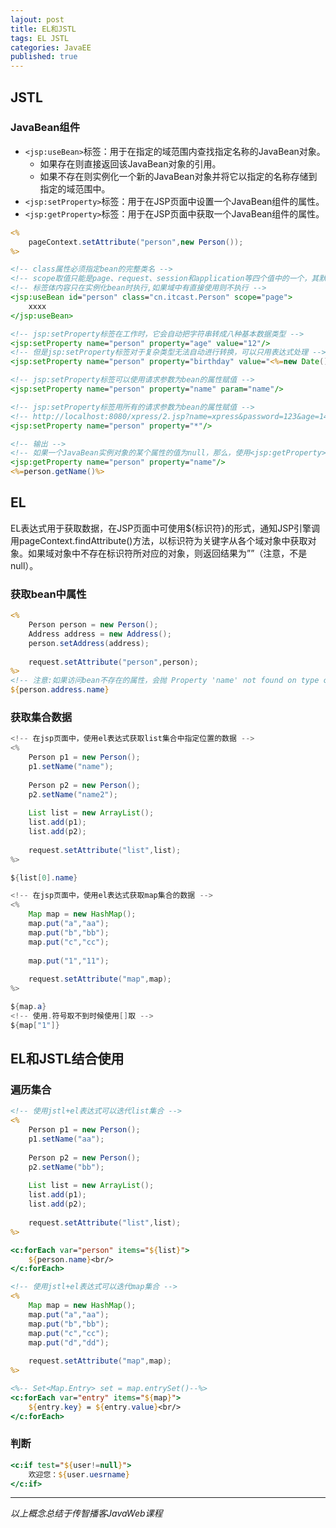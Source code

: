 ```yaml
---  
lajout: post  
title: EL和JSTL  
tags: EL JSTL  
categories: JavaEE  
published: true  
---  
```



## JSTL

### JavaBean组件

* `<jsp:useBean>`标签：用于在指定的域范围内查找指定名称的JavaBean对象。
	- 如果存在则直接返回该JavaBean对象的引用。
	- 如果不存在则实例化一个新的JavaBean对象并将它以指定的名称存储到指定的域范围中。 
* `<jsp:setProperty>`标签：用于在JSP页面中设置一个JavaBean组件的属性。
* `<jsp:getProperty>`标签：用于在JSP页面中获取一个JavaBean组件的属性。


```jsp
<% 
	pageContext.setAttribute("person",new Person());
%>

<!-- class属性必须指定bean的完整类名 -->
<!-- scope取值只能是page、request、session和application等四个值中的一个，其默认值是page -->
<!-- 标签体内容只在实例化bean时执行,如果域中有直接使用则不执行 -->
<jsp:useBean id="person" class="cn.itcast.Person" scope="page">
	xxxx
</jsp:useBean>

<!-- jsp:setProperty标签在工作时，它会自动把字符串转成八种基本数据类型 -->
<jsp:setProperty name="person" property="age" value="12"/>
<!-- 但是jsp:setProperty标签对于复杂类型无法自动进行转换，可以只用表达式处理 -->
<jsp:setProperty name="person" property="birthday" value="<%=new Date() %>"/>

<!-- jsp:setProperty标签可以使用请求参数为bean的属性赋值 -->
<jsp:setProperty name="person" property="name" param="name"/>

<!-- jsp:setProperty标签用所有的请求参数为bean的属性赋值 -->
<!-- http://localhost:8080/xpress/2.jsp?name=xpress&password=123&age=14 -->
<jsp:setProperty name="person" property="*"/>

<!-- 输出 -->
<!-- 如果一个JavaBean实例对象的某个属性的值为null，那么，使用<jsp:getProperty>标签输出该属性的结果将是一个内容为“null”的字符串 -->
<jsp:getProperty name="person" property="name"/>
<%=person.getName()%>
```

## EL

EL表达式用于获取数据，在JSP页面中可使用${标识符}的形式，通知JSP引擎调用pageContext.findAttribute()方法，以标识符为关键字从各个域对象中获取对象。如果域对象中不存在标识符所对应的对象，则返回结果为””（注意，不是null）。

### 获取bean中属性

```jsp
<% 
	Person person = new Person();
	Address address = new Address();
	person.setAddress(address);
	
	request.setAttribute("person",person);
%>
<!-- 注意:如果访问bean不存在的属性，会抛 Property 'name' not found on type com.xpress.Address -->
${person.address.name}
```

### 获取集合数据

```java
<!-- 在jsp页面中，使用el表达式获取list集合中指定位置的数据 -->
<% 
	Person p1 = new Person();
	p1.setName("name");
	
	Person p2 = new Person();
	p2.setName("name2");
	
	List list = new ArrayList();
	list.add(p1);
	list.add(p2);
	
	request.setAttribute("list",list);
%>

${list[0].name}

<!-- 在jsp页面中，使用el表达式获取map集合的数据 -->
<% 
	Map map = new HashMap();
	map.put("a","aa");
	map.put("b","bb");
	map.put("c","cc");
	
	map.put("1","11");
	
	request.setAttribute("map",map);
%>

${map.a}
<!-- 使用.符号取不到时候使用[]取 -->
${map["1"]} 
```

## EL和JSTL结合使用

### 遍历集合

```jsp
<!-- 使用jstl+el表达式可以迭代list集合 -->
<% 
	Person p1 = new Person();
	p1.setName("aa");
	
	Person p2 = new Person();
	p2.setName("bb");
	
	List list = new ArrayList();
	list.add(p1);
	list.add(p2);
	
	request.setAttribute("list",list);
%>

<c:forEach var="person" items="${list}">
	${person.name}<br/>
</c:forEach>

<!-- 使用jstl+el表达式可以迭代map集合 -->
<% 
	Map map = new HashMap();
	map.put("a","aa");
	map.put("b","bb");
	map.put("c","cc");
	map.put("d","dd");
	
	request.setAttribute("map",map);
%>

<%-- Set<Map.Entry> set = map.entrySet()--%>
<c:forEach var="entry" items="${map}">  
	${entry.key} = ${entry.value}<br/>
</c:forEach>
```

### 判断

```jsp
<c:if test="${user!=null}">
	欢迎您：${user.uesrname}
</c:if>
```

----------

*以上概念总结于传智播客JavaWeb课程*